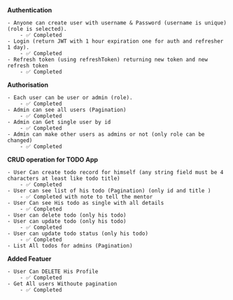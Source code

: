 **Authentication**

    - Anyone can create user with username & Password (username is unique) (role is selected).
        - ✅ Completed
    - Login (return JWT with 1 hour expiration one for auth and refresher 1 day).
        - ✅ Completed
    - Refresh token (using refreshToken) returning new token and new refresh token
        - ✅ Completed

**Authorisation**

    - Each user can be user or admin (role).
        - ✅ Completed
    - Admin can see all users (Pagination)
        - ✅ Completed
    - Admin can Get single user by id
        - ✅ Completed
    - Admin can make other users as admins or not (only role can be changed)
        - ✅ Completed

**CRUD operation for TODO App**

    - User Can create todo record for himself (any string field must be 4 characters at least like todo title)
        - ✅ Completed
    - User can see list of his todo (Pagination) (only id and title )
        - ✅ Completed with note to tell the mentor
    - User Can see His todo as single with all details
        - ✅ Completed
    - User can delete todo (only his todo)
    - User can update todo (only his todo)
        - ✅ Completed
    - User can update todo status (only his todo)
        - ✅ Completed
    - List All todos for admins (Pagination)

**Added Featuer**

    - User Can DELETE His Profile
        - ✅ Completed
    - Get All users Withoute pagination
        - ✅ Completed
